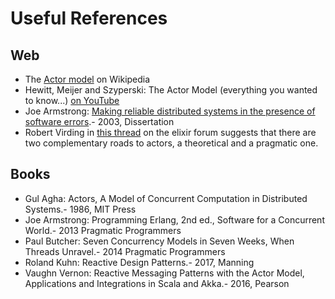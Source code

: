 # Useful References

## Web

- The [Actor model](https://en.wikipedia.org/wiki/Actor_model) on Wikipedia
- Hewitt, Meijer and Szyperski: The Actor Model (everything you wanted to know...) [on YouTube](https://www.youtube.com/watch?v=7erJ1DV_Tlo)
- Joe Armstrong: [Making reliable distributed systems in the presence of software errors](http://erlang.org/download/armstrong_thesis_2003.pdf).- 2003, Dissertation
- Robert Virding in [this thread](https://elixirforum.com/t/what-does-the-actor-belong-to/34590) on the elixir forum suggests that there are two complementary roads to actors, a theoretical and a pragmatic one.

## Books

- Gul Agha: Actors, A Model of Concurrent Computation in Distributed Systems.- 1986, MIT Press
- Joe Armstrong: Programming Erlang, 2nd ed., Software for a Concurrent World.- 2013 Pragmatic Programmers
- Paul Butcher: Seven Concurrency Models in Seven Weeks, When Threads Unravel.- 2014 Pragmatic Programmers
- Roland Kuhn: Reactive Design Patterns.- 2017, Manning
- Vaughn Vernon: Reactive Messaging Patterns with the Actor Model, Applications and Integrations in Scala and Akka.- 2016, Pearson
